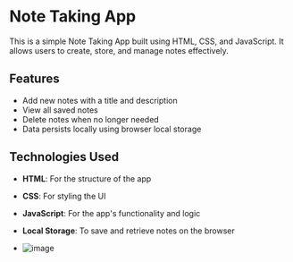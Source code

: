 # Note Taking App

This is a simple Note Taking App built using HTML, CSS, and JavaScript. It allows users to create, store, and manage notes effectively.

## Features

- Add new notes with a title and description
- View all saved notes
- Delete notes when no longer needed
- Data persists locally using browser local storage

## Technologies Used

- **HTML**: For the structure of the app
- **CSS**: For styling the UI
- **JavaScript**: For the app's functionality and logic
- **Local Storage**: To save and retrieve notes on the browser

- ![image](https://github.com/user-attachments/assets/c213f979-1080-4d0f-b28b-9bbd1628a8ad)

